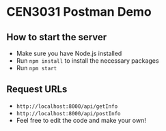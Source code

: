 # CEN3031 Postman Demo

## How to start the server

- Make sure you have Node.js installed
- Run `npm install` to install the necessary packages
- Run `npm start`

## Request URLs

- `http://localhost:8000/api/getInfo`
- `http://localhost:8000/api/postInfo`
- Feel free to edit the code and make your own!
